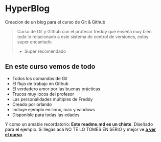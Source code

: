 # HyperBlog
Creacion de un blog para el curso de Git &amp; Github
>Curso de Git y Github con el profesor freddy que enseña muy bien todo lo relacionado a este sistema de control de versiones, estoy super encantado.
> - Super recomendado

## En este curso vemos de todo
* Todos los comandos de Git
* El flujo de trabajo en Github
* El verdadero amor por las buenas prácticas
* Trucos muy locos del profesor
* Las personalidades múltiples de Freddy
* Creado por orlando
* Incluye ejemplo en linux, mac y windows
* Disponible para todas las edades


Y como un amable recordatorio: **Este readme.md es un chiste**.  Diseñado para el ejemplo. Si llegas acá NO TE LO TOMES EN SERIO y mejor ve [**a ver el curso**](https://platzi.com/cursos/git-github/ "a ver el curso").
